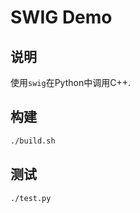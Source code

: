 # SWIG Demo



## 说明

使用`swig`在Python中调用C++.

## 构建

```sh
./build.sh
```

## 测试

```sh
./test.py
```



